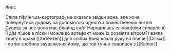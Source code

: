#нпс 

Сліпа тіфлінгша-картограф, не сказала звідки вона, але хоче повернутись додому за допомогою одного з божественних вогнів
Скоріш за все вона має блайнд сайт
Народилась сліпою(віки сплавлені)
Її дім пішов в піски (можливо артефакт може їх розвіяти вітром?)
взяла книгу в храмі [[Хетентеп]] для сліпих
Вона клала руку на плече [[Сігма]] і потім зробила зауваження йому, що той гучно сварився з [[Квілаг]]
